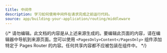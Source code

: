```yaml
---
title: 中间件
description: 学习如何使用中间件在请求完成之前运行代码。
source: app/building-your-application/routing/middleware
---
```


{/* 请勿编辑。此文档的内容是从上述来源生成的。要编辑此页面的内容，请在编辑器中导航到来源页面。您可以使用 `<PagesOnly>Content</PagesOnly>` 组件添加特定于 Pages Router 的内容。任何共享内容都不应被包装在组件中。 */}
